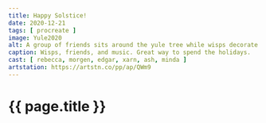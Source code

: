 ```yaml
---
title: Happy Solstice!
date: 2020-12-21
tags: [ procreate ]
image: Yule2020
alt: A group of friends sits around the yule tree while wisps decorate it.
caption: Wisps, friends, and music. Great way to spend the holidays.
cast: [ rebecca, morgen, edgar, xarn, ash, minda ]
artstation: https://artstn.co/pp/ap/QWm9
---
```

# {{ page.title }}